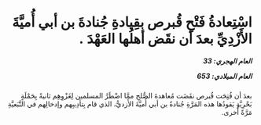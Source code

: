 <h1 dir="rtl">اسْتِعادةُ فَتْحِ قُبرص بقِيادةِ جُنادةَ بن أبي أُميَّةَ الأَزْدِيِّ بعدَ أن نقَض أهلُها العَهْدَ  .</h1>

<h5 dir="rtl">العام الهجري:  33

العام الميلادي: 653

</h5>

<p dir="rtl">بعدَ أن فُتِحَت قُبرص نقَضَت مُعاهدةَ الصُّلحِ ممَّا اضْطَرَّ المسلمين لِغَزْوِهِم ثانيةً بِحَمْلَةٍ بَحْرِيَّةٍ يَقودُها هذه المَرَّةِ جُنادةُ بن أبي أُميَّةَ الأَزديُّ، الذي قام بِتأدِيبِهم وإدخالِهم في التَّبَعيَّةِ مَرَّةً أُخرى.</p></br>
